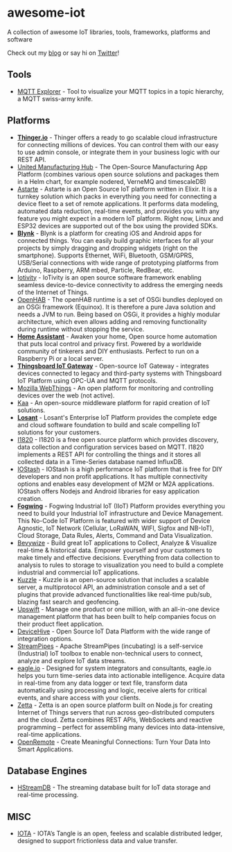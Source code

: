 # awesome-iot

A collection of awesome IoT libraries, tools, frameworks, platforms and software


Check out my [blog](https://medium.com/@pournasserian) or say hi on [Twitter](https://twitter.com/pournasserian)!

## Tools

* [MQTT Explorer](http://mqtt-explorer.com/) - Tool to visualize your MQTT topics in a topic hierarchy, a MQTT swiss-army knife.

## Platforms

* [**Thinger.io**](https://github.com/thinger-io) - Thinger offers a ready to go scalable cloud infrastructure for connecting millions of devices. You can control them with our easy to use admin console, or integrate them in your business logic with our REST API.
* [United Manufacturing Hub](https://github.com/united-manufacturing-hub/united-manufacturing-hub) - The Open-Source Manufacturing App Platform (combines various open source solutions and packages them in a Helm chart, for example nodered, VerneMQ and timescaleDB)
* [Astarte](https://github.com/astarte-platform/astarte) - Astarte is an Open Source IoT platform written in Elixir. It is a turnkey solution which packs in everything you need for connecting a device fleet to a set of remote applications. It performs data modeling, automated data reduction, real-time events, and provides you with any feature you might expect in a modern IoT platform. Right now, Linux and ESP32 devices are supported out of the box using the provided SDKs.
* [**Blynk**](https://blynk.io/) - Blynk is a platform for creating iOS and Android apps for connected things. You can easily build graphic interfaces for all your projects by simply dragging and dropping widgets (right on the smartphone). Supports Ethernet, WiFi, Bluetooth, GSM/GPRS, USB/Serial connections with wide range of prototyping platforms from Arduino, Raspberry, ARM mbed, Particle, RedBear, etc.
* [Iotivity](https://iotivity.org/) - IoTivity is an open source software framework enabling seamless device-to-device connectivity to address the emerging needs of the Internet of Things.
* [OpenHAB](https://www.openhab.org/) - The openHAB runtime is a set of OSGi bundles deployed on an OSGi framework (Equinox). It is therefore a pure Java solution and needs a JVM to run. Being based on OSGi, it provides a highly modular architecture, which even allows adding and removing functionality during runtime without stopping the service.
* [**Home Assistant**](https://www.home-assistant.io/) - Awaken your home, Open source home automation that puts local control and privacy first. Powered by a worldwide community of tinkerers and DIY enthusiasts. Perfect to run on a Raspberry Pi or a local server.
* [**Thingsboard IoT Gateway**](https://thingsboard.io/) - Open-source IoT Gateway - integrates devices connected to legacy and third-party systems with Thingsboard IoT Platform using OPC-UA and MQTT protocols.
* [Mozilla WebThings](https://iot.mozilla.org/) - An open platform for monitoring and controlling devices over the web (not active).
* [Kaa](https://www.kaaproject.org/) - An open-source middleware platform for rapid creation of IoT solutions.
* [**Losant**](https://www.losant.com/) - Losant's Enterprise IoT Platform provides the complete edge and cloud software foundation to build and scale compelling IoT solutions for your customers.
* [I1820](https://i1820.org/) - I1820 is a free open source platform which provides discovery, data collection and configuration services based on MQTT. I1820 implements a REST API for controlling the things and it stores all collected data in a Time-Series database named InfluxDB.
* [IOStash](https://iostash.io/) - IOStash is a high performance IoT platform that is free for DIY developers and non profit applications. It has multiple connectivity options and enables easy development of M2M or M2A applications. IOStash offers Nodejs and Android libraries for easy application creation.
* [**Fogwing**](https://www.fogwing.io/) - Fogwing Industrial IoT (IIoT) Platform provides everything you need to build your Industrial IoT infrastructure and Device Management. This No-Code IoT Platform is featured with wider support of Device Agnostic, IoT Network (Cellular, LoRaWAN, WIFI, Sigfox and NB-IoT), Cloud Storage, Data Rules, Alerts, Command and Data Visualization.
* [Bevywize](https://www.bevywise.com/) - Build great IoT applications to Collect, Analyze & Visualize real-time & historical data. Empower yourself and your customers to make timely and effective decisions. Everything from data collection to analysis to rules to storage to visualization you need to build a complete industrial and commercial IoT  applications.
* [Kuzzle](https://kuzzle.io/) - Kuzzle is an open-source solution that includes a scalable server, a multiprotocol API, an administration console and a set of plugins that provide advanced functionalities like real-time pub/sub, blazing fast search and geofencing.
* [Upswift](https://www.upswift.io/) - Manage one product or one million, with an all-in-one device management platform that has been built to help companies focus on their product fleet application.
* [DeviceHive](https://devicehive.com/) - Open Source IoT Data Platform with the wide range of integration options.
* [StreamPipes](https://streampipes.apache.org/) - Apache StreamPipes (incubating) is a self-service (Industrial) IoT toolbox to enable non-technical users to connect, analyze and explore IoT data streams.
* [eagle.io](https://eagle.io/) - Designed for system integrators and consultants, eagle.io helps you turn time-series data into actionable intelligence. Acquire data in real-time from any data logger or text file, transform data automatically using processing and logic, receive alerts for critical events, and share access with your clients.
* [Zetta](https://www.zettajs.org/) - Zetta is an open source platform built on Node.js for creating Internet of Things servers that run across geo-distributed computers and the cloud. Zetta combines REST APIs, WebSockets and reactive programming – perfect for assembling many devices into data-intensive, real-time applications.
* [OpenRemote](https://openremote.io/) - Create Meaningful Connections: Turn Your Data Into Smart Applications.

## Database Engines

* [HStreamDB](https://hstream.io/) - The streaming database built for IoT data storage and real-time processing.

## MISC

* [IOTA](https://www.iota.org/) - IOTA’s Tangle is an open, feeless and scalable distributed ledger, designed to support frictionless data and value transfer.
